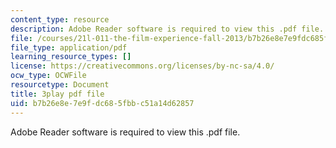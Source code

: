 ```yaml
---
content_type: resource
description: Adobe Reader software is required to view this .pdf file.
file: /courses/21l-011-the-film-experience-fall-2013/b7b26e8e7e9fdc685fbbc51a14d62857_vpJba2qIXjs.pdf
file_type: application/pdf
learning_resource_types: []
license: https://creativecommons.org/licenses/by-nc-sa/4.0/
ocw_type: OCWFile
resourcetype: Document
title: 3play pdf file
uid: b7b26e8e-7e9f-dc68-5fbb-c51a14d62857
---
```

Adobe Reader software is required to view this .pdf file.